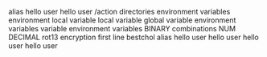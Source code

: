 alias
hello user
hello user
/action
directories
 environment variables
environment
local variable
local variable
global variable
environment variables
variable
environment variables
BINARY
combinations
NUM
DECIMAL
rot13 encryption
first line
bestchol
alias
hello user
hello user
hello user
hello user
